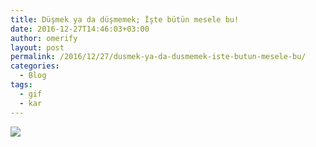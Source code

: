 ```yaml
---
title: Düşmek ya da düşmemek; İşte bütün mesele bu!
date: 2016-12-27T14:46:03+03:00
author: omerify
layout: post
permalink: /2016/12/27/dusmek-ya-da-dusmemek-iste-butun-mesele-bu/
categories:
  - Blog
tags:
  - gif
  - kar
---
```


![](https://omerify.github.io/blog/assets/img/2016/12/kar-dusmek-kaza.gif)
